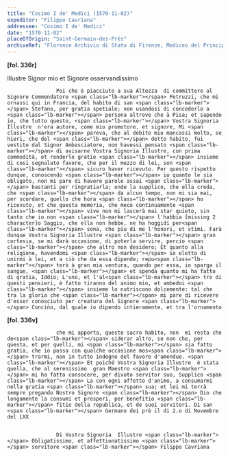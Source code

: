 ```yaml
---
title: "Cosimo I de' Medici (1570-11-02)"
expeditor: "Filippo Cavriana"
addressee: "Cosimo I de' Medici"
date: "1570-11-02"
placeOfOrigin: "Saint-Germain-des-Prés"
archiveRef: "Florence Archivio di Stato di Firenze, Mediceo del Principato, 555, fols. 336r-336v"
---
```



**[fol. 336r]**

Illustre Signor  mio et Signore <span class="lb-marker"></span> osservandissimo 


                    Poi che è piacciuto a sua Altezza  di committere al Signore Commendatore <span class="lb-marker"></span> Petruzzi, che mi ornassi qui in Francia, del habito di san <span class="lb-marker"></span> Stefano, per gratia spetiale; non usandosi di concederlo a <span class="lb-marker"></span> persona altrove che à Pisa; et sapendo io, che tutto questo, <span class="lb-marker"></span> Vostra Signoria Illustre  n'era autore, come mio promotore, et signore, Mi <span class="lb-marker"></span> pareva, che al debito mio mancassi molto, se hieri, che del <span class="lb-marker"></span> detto habito, fui vestito dal Signor Ambasciatore, non havessi pensato <span class="lb-marker"></span> di avisarne Vostra Signoria Illustre, con prima commodità, et renderle gratie <span class="lb-marker"></span> insieme di cosi segnalato favore, che per il mezzo di lei, son <span class="lb-marker"></span> sicuro haver ricevuto. Per questo rispetto dunque, conoscendo <span class="lb-marker"></span> io quanto le sia obligato, non mi pare di havere parole assai <span class="lb-marker"></span> bastanti per ringratiarla; onde la supplico, che ella creda, che <span class="lb-marker"></span> da alcun tempo, non mi sia mai, per scordare, quello che hora <span class="lb-marker"></span> ho ricevuto, et che questa memoria, che meco continuamente <span class="lb-marker"></span> vive non mi lascerà mai star quieto, sin tanto che io non <span class="lb-marker"></span> l'habbia [missing 2 character]o Saggio, che ella non hebbe, ne ha hoggidi per<span class="lb-marker"></span> sona, che piu di me l'honori, et stimi. Farà dunque Vostra Signoria Illustre <span class="lb-marker"></span> gran cortesia, se mi darà occasione, di poterla servire, percio <span class="lb-marker"></span> che altro non desidero; Et quanto alla religione, havendomi <span class="lb-marker"></span> io eletto di unirmi à lei, et a ciò che da essa dipende; repu<span class="lb-marker"></span> terò à gran mia ventura, quando per essa, io sparga il sangue, <span class="lb-marker"></span> et spenda quanto mi ha fatto di gratia, Iddio; L'uno, et l'al<span class="lb-marker"></span> tro di questi pensieri, è fatto tiranno del animo mio, et ambedoi <span class="lb-marker"></span> insieme lo nutriscono dolcemente: tal che tra la gloria che <span class="lb-marker"></span> mi pare di ricevere d'esser conosciuto per creatura del Signore <span class="lb-marker"></span> Concin̍o, dal quale io dipendo intieramente, et tra l'ornamento 


**[fol. 336v]**


                    che mi apporta, questo sacro habito, non  mi resta che de<span class="lb-marker"></span> siderar altro, se non che, per questa, et per quelli, mi <span class="lb-marker"></span> sia fatto gratia, che io possa con qualche occasione mos<span class="lb-marker"></span> trarmi, non in tutto indegno del favore d'amendue. <span class="lb-marker"></span> Et poiché Vostra Signoria Illustre  è stata quella, che al serenissimo  gran Maestro <span class="lb-marker"></span> mi ha fatto consocere, per divoto servitor suo, Supplico <span class="lb-marker"></span> La con ogni affetto d'animo, a consumarmi nella gratia <span class="lb-marker"></span> sua; et lei mi terrà sempre pregando Nostro Signore <span class="lb-marker"></span> Dio che longamente la consumi et prosperi, per benefitio <span class="lb-marker"></span> fitio della republica, et de suoi servitori. Di san <span class="lb-marker"></span> Germano dei prè il di 2.o di Novembre del LXX


                    Di Vostra Signoria  Illustre <span class="lb-marker"></span> Obligatissimo, et affettionatissimo <span class="lb-marker"></span> servitore <span class="lb-marker"></span> Filippo Cavriana

